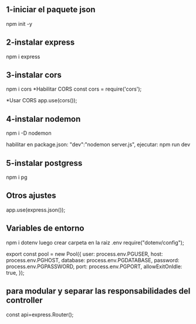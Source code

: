 ## 1-iniciar el paquete json

npm init -y

## 2-instalar express

npm i express

## 3-instalar cors

npm i cors
\*Habilitar CORS
const cors = require('cors');

\*Usar CORS
app.use(cors());

## 4-instalar nodemon

npm i -D nodemon

habilitar en package.json:
"dev":"nodemon server.js",
ejecutar: npm run dev

## 5-instalar postgress

npm i pg

## Otros ajustes

app.use(express.json());

## Variables de entorno

npm i dotenv
luego crear carpeta en la raiz .env
require("dotenv/config");

export const pool = new Pool({
user: process.env.PGUSER,
host: process.env.PGHOST,
database: process.env.PGDATABASE,
password: process.env.PGPASSWORD,
port: process.env.PGPORT,
allowExitOnIdle: true,
});

## para modular y separar las responsabilidades del controller 
const api=express.Router();